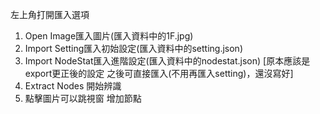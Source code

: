 左上角打開匯入選項
1. Open Image匯入圖片(匯入資料中的1F.jpg)
2. Import Setting匯入初始設定(匯入資料中的setting.json)
3. Import NodeStat匯入進階設定(匯入資料中的nodestat.json)
[原本應該是export更正後的設定 之後可直接匯入(不用再匯入setting)，還沒寫好]
4. Extract Nodes 開始辨識
5. 點擊圖片可以跳視窗 增加節點
